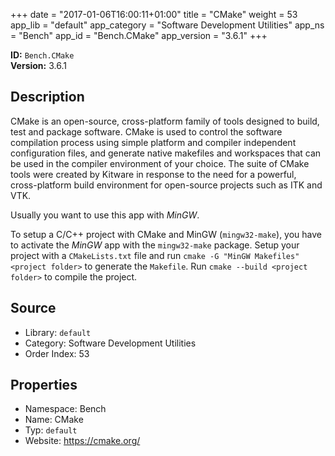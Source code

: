 ﻿+++
date = "2017-01-06T16:00:11+01:00"
title = "CMake"
weight = 53
app_lib = "default"
app_category = "Software Development Utilities"
app_ns = "Bench"
app_id = "Bench.CMake"
app_version = "3.6.1"
+++

**ID:** `Bench.CMake`  
**Version:** 3.6.1  
<!--more-->

## Description
CMake is an open-source, cross-platform family of tools designed to build,
test and package software. CMake is used to control the software compilation process
using simple platform and compiler independent configuration files, and generate native
makefiles and workspaces that can be used in the compiler environment of your choice.
The suite of CMake tools were created by Kitware in response to the need for a powerful,
cross-platform build environment for open-source projects such as ITK and VTK.

Usually you want to use this app with _MinGW_.

To setup a C/C++ project with CMake and MinGW (`mingw32-make`), you have to activate the _MinGW_ app with the `mingw32-make` package.
Setup your project with a `CMakeLists.txt` file and run `cmake -G "MinGW Makefiles" <project folder>` to generate the `Makefile`. Run `cmake --build <project folder>` to compile the project.

## Source

* Library: `default`
* Category: Software Development Utilities
* Order Index: 53

## Properties

* Namespace: Bench
* Name: CMake
* Typ: `default`
* Website: <https://cmake.org/>

